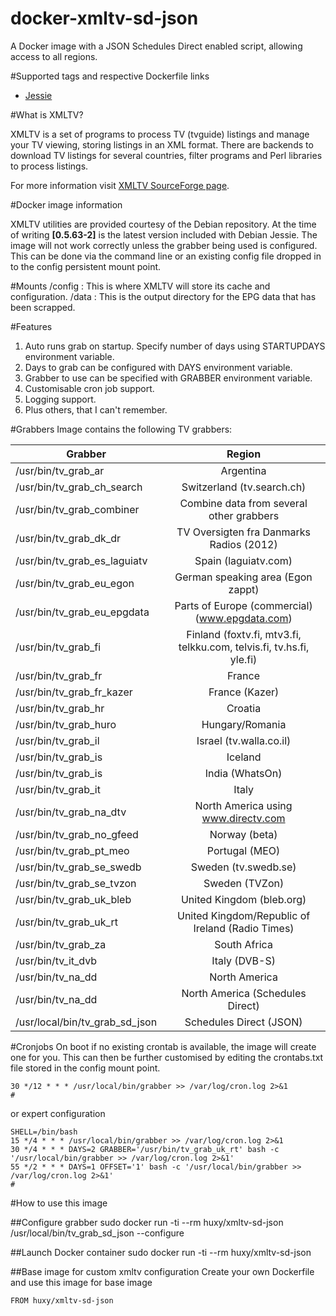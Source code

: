 docker-xmltv-sd-json
======
A Docker image with a JSON Schedules Direct enabled script, allowing access to all regions.

#Supported tags and respective Dockerfile links

* [Jessie](https://github.com/iuuuuan/xmltv/blob/master/Dockerfile)


#What is XMLTV?

XMLTV is a set of programs to process TV (tvguide) listings and manage your TV viewing, storing listings in an XML format. There are backends to download TV listings for several countries, filter programs and Perl libraries to process listings.

For more information visit [XMLTV SourceForge page](http://sourceforge.net/projects/xmltv/).

#Docker image information

XMLTV utilities are provided courtesy of the Debian repository. At the time of writing **[0.5.63-2]** is the latest version included with Debian Jessie. The image will not work correctly unless the grabber being used is configured. This can be done via the command line or an existing config file dropped in to the config persistent mount point. 

#Mounts
    /config : This is where XMLTV will store its cache and configuration.
    /data   : This is the output directory for the EPG data that has been scrapped.
    
#Features
1. Auto runs grab on startup. Specify number of days using STARTUPDAYS environment variable.
2. Days to grab can be configured with DAYS environment variable.
3. Grabber to use can be specified with GRABBER environment variable. 
4. Customisable cron job support.
5. Logging support.
5. Plus others, that I can't remember. 

#Grabbers
Image contains the following TV grabbers:

| Grabber       				        | Region        													                              |
| ----------------------------- |:---------------------------------------------------------------------:|
| /usr/bin/tv_grab_ar      		  | Argentina 															                              |
| /usr/bin/tv_grab_ch_search	  | Switzerland (tv.search.ch)      										                  |
| /usr/bin/tv_grab_combiner 	  | Combine data from several other grabbers     						            	|
| /usr/bin/tv_grab_dk_dr		    | TV Oversigten fra Danmarks Radios (2012)							              	|
| /usr/bin/tv_grab_es_laguiatv	| Spain (laguiatv.com)											                          	|
| /usr/bin/tv_grab_eu_egon		  | German speaking area (Egon zappt)										                  |
| /usr/bin/tv_grab_eu_epgdata	  | Parts of Europe (commercial) (www.epgdata.com)					            	|
| /usr/bin/tv_grab_fi			      | Finland (foxtv.fi, mtv3.fi, telkku.com, telvis.fi, tv.hs.fi, yle.fi)	|
| /usr/bin/tv_grab_fr			      | France															                                	|
| /usr/bin/tv_grab_fr_kazer		  | France (Kazer)														                            |
| /usr/bin/tv_grab_hr		      	| Croatia															                                  |
| /usr/bin/tv_grab_huro			    | Hungary/Romania													                            	|
| /usr/bin/tv_grab_il			      | Israel (tv.walla.co.il)												                        |
| /usr/bin/tv_grab_is			      | Iceland																                                |
| /usr/bin/tv_grab_is			      | India (WhatsOn)														                            |
| /usr/bin/tv_grab_it			      | Italy																	                                |
| /usr/bin/tv_grab_na_dtv		    | North America using www.directv.com									                  |
| /usr/bin/tv_grab_no_gfeed		  | Norway (beta)														  	                          |
| /usr/bin/tv_grab_pt_meo		    | Portugal (MEO)														                            |
| /usr/bin/tv_grab_se_swedb		  | Sweden (tv.swedb.se)													                        |
| /usr/bin/tv_grab_se_tvzon		  | Sweden (TVZon)														                            |
| /usr/bin/tv_grab_uk_bleb		  | United Kingdom (bleb.org)												                      |
| /usr/bin/tv_grab_uk_rt		    | United Kingdom/Republic of Ireland (Radio Times)						          |
| /usr/bin/tv_grab_za			      | South Africa															                            |
| /usr/bin/tv_it_dvb			      | Italy (DVB-S)															                            |
| /usr/bin/tv_na_dd				      | North America 														                            |
| /usr/bin/tv_na_dd				      | North America (Schedules Direct)										                  |
| /usr/local/bin/tv_grab_sd_json| Schedules Direct (JSON)												                        |

#Cronjobs
On boot if no existing crontab is available, the image will create one for you. This can then be further customised by editing the crontabs.txt file stored in the config mount point. 
```shell
30 */12 * * * /usr/local/bin/grabber >> /var/log/cron.log 2>&1
#
```

or expert configuration
```shell
SHELL=/bin/bash
15 */4 * * * /usr/local/bin/grabber >> /var/log/cron.log 2>&1
30 */4 * * * DAYS=2 GRABBER='/usr/bin/tv_grab_uk_rt' bash -c '/usr/local/bin/grabber >> /var/log/cron.log 2>&1'
55 */2 * * * DAYS=1 OFFSET='1' bash -c '/usr/local/bin/grabber >> /var/log/cron.log 2>&1'
#
```
#How to use this image

##Configure grabber
    sudo docker run -ti --rm huxy/xmltv-sd-json /usr/local/bin/tv_grab_sd_json --configure
  
##Launch Docker container
    sudo docker run -ti --rm huxy/xmltv-sd-json 

##Base image for custom xmltv configuration
Create your own Dockerfile and use this image for base image

    FROM huxy/xmltv-sd-json
